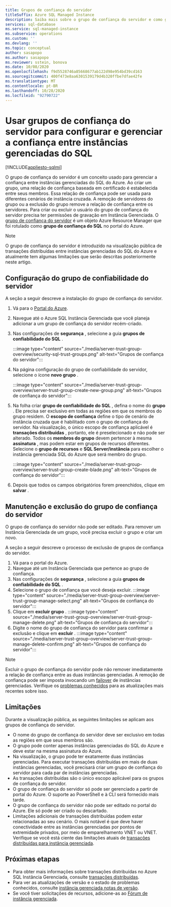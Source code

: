 ```yaml
---
title: Grupos de confiança do servidor
titleSuffix: Azure SQL Managed Instance
description: Saiba mais sobre o grupo de confiança do servidor e como gerenciar a confiança entre instâncias gerenciadas do SQL do Azure.
services: sql-database
ms.service: sql-managed-instance
ms.subservice: operations
ms.custom: ''
ms.devlang: ''
ms.topic: conceptual
author: sasapopo
ms.author: sasapopo
ms.reviewer: sstein, bonova
ms.date: 10/08/2020
ms.openlocfilehash: f9d5528746a85668677ab122d98e954bd39cd163
ms.sourcegitcommit: 400f473e8aa6301539179d4b320ffbe7dfae42fe
ms.translationtype: MT
ms.contentlocale: pt-BR
ms.lasthandoff: 10/28/2020
ms.locfileid: "92790722"
---
```

# <a name="use-server-trust-groups-to-set-up-and-manage-trust-between-sql-managed-instances"></a>Usar grupos de confiança do servidor para configurar e gerenciar a confiança entre instâncias gerenciadas do SQL
[!INCLUDE[appliesto-sqlmi](../includes/appliesto-sqlmi.md)]

O grupo de confiança do servidor é um conceito usado para gerenciar a confiança entre instâncias gerenciadas do SQL do Azure. Ao criar um grupo, uma relação de confiança baseada em certificado é estabelecida entre seus membros. Essa relação de confiança pode ser usada para diferentes cenários de instância cruzada. A remoção de servidores do grupo ou a exclusão do grupo remove a relação de confiança entre os servidores. Para criar ou excluir o usuário do grupo de confiança do servidor precisa ter permissões de gravação em Instância Gerenciada.
O [grupo de confiança do servidor](/azure/templates/microsoft.sql/allversions) é um objeto Azure Resource Manager que foi rotulado como **grupo de confiança do SQL** no portal do Azure.

> [!NOTE]
> O grupo de confiança do servidor é introduzido na visualização pública de transações distribuídas entre instâncias gerenciadas do SQL do Azure e atualmente tem algumas limitações que serão descritas posteriormente neste artigo.

## <a name="server-trust-group-setup"></a>Configuração do grupo de confiabilidade do servidor

A seção a seguir descreve a instalação do grupo de confiança do servidor.

1. Vá para o [Portal do Azure](https://portal.azure.com/).

2. Navegue até o Azure SQL Instância Gerenciada que você planeja adicionar a um grupo de confiança do servidor recém-criado.

3. Nas configurações de **segurança** , selecione a guia **grupos de confiabilidade do SQL** .

   :::image type="content" source="./media/server-trust-group-overview/security-sql-trust-groups.png" alt-text="Grupos de confiança do servidor":::

4. Na página configuração do grupo de confiabilidade do servidor, selecione o ícone **novo grupo** .

   :::image type="content" source="./media/server-trust-group-overview/server-trust-group-create-new-group.png" alt-text="Grupos de confiança do servidor":::

5. Na folha criar **grupo de confiabilidade do SQL** , defina o nome do **grupo** . Ele precisa ser exclusivo em todas as regiões em que os membros do grupo residem. O **escopo de confiança** define o tipo de cenário de instância cruzada que é habilitado com o grupo de confiança do servidor. Na visualização, o único escopo de confiança aplicável é **transações distribuídas** , portanto, ele é preselecionado e não pode ser alterado. Todos os **membros do grupo** devem pertencer à mesma **assinatura** , mas podem estar em grupos de recursos diferentes. Selecione o **grupo de recursos** e **SQL Server/instância** para escolher o instância gerenciada SQL do Azure que será membro do grupo.

   :::image type="content" source="./media/server-trust-group-overview/server-trust-group-create-blade.png" alt-text="Grupos de confiança do servidor":::

6. Depois que todos os campos obrigatórios forem preenchidos, clique em **salvar** .

## <a name="server-trust-group-maintenance-and-deletion"></a>Manutenção e exclusão do grupo de confiança do servidor

O grupo de confiança do servidor não pode ser editado. Para remover um Instância Gerenciada de um grupo, você precisa excluir o grupo e criar um novo.

A seção a seguir descreve o processo de exclusão de grupos de confiança do servidor. 
1. Vá para o portal do Azure.
2. Navegue até um Instância Gerenciada que pertence ao grupo de confiança.
3. Nas configurações de **segurança** , selecione a guia **grupos de confiabilidade do SQL** .
4. Selecione o grupo de confiança que você deseja excluir.
   :::image type="content" source="./media/server-trust-group-overview/server-trust-group-manage-select.png" alt-text="Grupos de confiança do servidor":::
5. Clique em **excluir grupo** .
   :::image type="content" source="./media/server-trust-group-overview/server-trust-group-manage-delete.png" alt-text="Grupos de confiança do servidor":::
6. Digite o nome do grupo de confiança do servidor para confirmar a exclusão e clique em **excluir** .
   :::image type="content" source="./media/server-trust-group-overview/server-trust-group-manage-delete-confirm.png" alt-text="Grupos de confiança do servidor":::

> [!NOTE]
> Excluir o grupo de confiança do servidor pode não remover imediatamente a relação de confiança entre as duas instâncias gerenciadas. A remoção de confiança pode ser imposta invocando um [failover](/powershell/module/az.sql/Invoke-AzSqlInstanceFailover) de instâncias gerenciadas. Verifique os [problemas conhecidos](../database/doc-changes-updates-release-notes.md?tabs=managed-instance#known-issues) para as atualizações mais recentes sobre isso.

## <a name="limitations"></a>Limitações

Durante a visualização pública, as seguintes limitações se aplicam aos grupos de confiança do servidor.
 * O nome do grupo de confiança do servidor deve ser exclusivo em todas as regiões em que seus membros são.
 * O grupo pode conter apenas instâncias gerenciadas do SQL do Azure e deve estar na mesma assinatura do Azure.
 * Na visualização, o grupo pode ter exatamente duas instâncias gerenciadas. Para executar transações distribuídas em mais de duas instâncias gerenciadas, você precisará criar um grupo de confiança do servidor para cada par de instâncias gerenciadas.
 * As transações distribuídas são o único escopo aplicável para os grupos de confiança do servidor.
 * O grupo de confiança do servidor só pode ser gerenciado a partir de portal do Azure. O suporte ao PowerShell e à CLI será fornecido mais tarde.
 * O grupo de confiança do servidor não pode ser editado no portal do Azure. Ele só pode ser criado ou descartado.
 * Limitações adicionais de transações distribuídas podem estar relacionadas ao seu cenário. O mais notável é que deve haver conectividade entre as instâncias gerenciadas por pontos de extremidade privados, por meio de emparelhamento VNET ou VNET. Verifique se você está ciente das limitações atuais de [transações distribuídas para instância gerenciada](../database/elastic-transactions-overview.md#limitations).

## <a name="next-steps"></a>Próximas etapas

* Para obter mais informações sobre transações distribuídas no Azure SQL Instância Gerenciada, consulte [transações distribuídas](../database/elastic-transactions-overview.md).
* Para ver as atualizações de versão e o estado de problemas conhecidos, consulte [instância gerenciada notas de versão](../database/doc-changes-updates-release-notes.md).
* Se você tiver solicitações de recursos, adicione-as ao [Fórum de instância gerenciada](https://feedback.azure.com/forums/915676-sql-managed-instance).